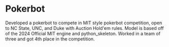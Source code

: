 # Pokerbot
Developed a pokerbot to compete in MIT style pokerbot competition, open to NC State, UNC, and Duke with Auction Hold'em rules. Model is based off of the 2024 Official MIT engine and python_skeleton. Worked in a team of three and got 4th place in the competition. 
